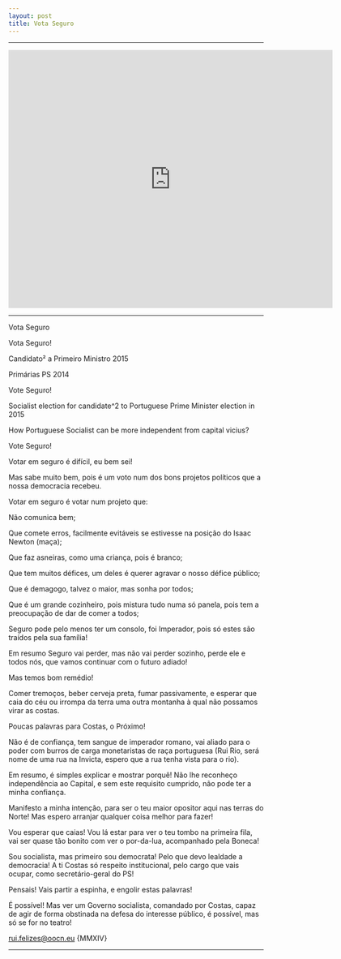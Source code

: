 ```yaml
---
layout: post
title: Vota Seguro
---
```


<hr>
<iframe src="https://docs.google.com/presentation/d/1b2aofN6Zp8f8gulQUJT7LXUnKhaLW3Jeh5jNpbwVkh4/embed?start=true&loop=true&delayms=5000" frameborder="0" width="640" height="509" allowfullscreen="true" mozallowfullscreen="true" webkitallowfullscreen="true"></iframe>
<hr>
Vota Seguro



Vota Seguro!

Candidato² a Primeiro Ministro 2015 





Primárias PS 2014

















Vote Seguro!





Socialist election for candidate^2 to Portuguese Prime Minister election in 2015





How Portuguese Socialist can be  more independent from capital vicius?











Vote Seguro!











Votar em seguro é difícil, eu bem sei!





Mas sabe muito bem, pois é um voto num dos bons projetos políticos que a nossa democracia recebeu.











Votar em seguro é votar num projeto que:





Não comunica bem;























Que comete erros, facilmente evitáveis se estivesse na posição do Isaac Newton (maça);





Que faz asneiras, como uma criança, pois é branco;





Que tem muitos défices, um deles é querer agravar o nosso défice público;























Que é demagogo, talvez o maior, mas sonha por todos;





Que é um grande cozinheiro, pois mistura tudo numa só panela, pois tem a preocupação de dar de comer a todos;





Seguro pode pelo menos ter um consolo, foi Imperador, pois só estes são traídos pela sua família!























Em resumo Seguro vai perder, mas não vai perder sozinho, perde ele e todos nós, que vamos continuar com o futuro adiado! 





Mas temos bom remédio!





Comer tremoços, beber cerveja preta, fumar passivamente, e esperar que caia do céu ou irrompa da terra uma outra montanha à qual não possamos virar as costas.























Poucas palavras para Costas, o Próximo!





Não é de confiança, tem sangue de imperador romano, vai aliado para o poder com burros de carga monetaristas de raça portuguesa (Rui Rio, será nome de uma rua na Invicta, espero que a rua tenha vista para o rio).





























Em resumo, é simples explicar e mostrar porquê! Não lhe reconheço independência ao Capital, e sem este requisito cumprido, não pode ter a minha confiança.





Manifesto a minha intenção, para ser o teu maior opositor aqui nas terras do Norte! Mas espero arranjar qualquer coisa melhor para fazer!























Vou esperar que caias! Vou lá estar para ver o teu tombo na primeira fila, vai ser quase tão bonito com ver o por-da-lua, acompanhado pela Boneca!





Sou socialista, mas primeiro sou democrata! Pelo que devo lealdade a democracia! A ti Costas só respeito institucional, pelo cargo que vais ocupar, como secretário-geral do PS! 











Pensais! Vais partir a espinha, e engolir estas palavras! 





É possível! Mas ver um Governo socialista, comandado por Costas, capaz de agir de forma obstinada na defesa do interesse público, é possível, mas só se for no teatro!





rui.felizes@oocn.eu {MMXIV}






<hr>
